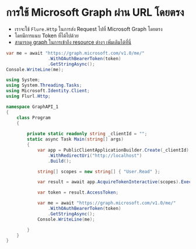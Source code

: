
# การใช้ Microsoft Graph ผ่าน URL โดยตรง

- เราจะใช้ `Flure.Http` ในการส่ง Request ไปที่ Microsoft Graph โดยตรง
- โดยมีการแนบ Token ที่ได้ไปด้วย 
- [สามารถดู graph ในการเข้าถึง resource ต่างๆ เพิ่มเติมได้ที่นี่](https://docs.microsoft.com/en-US/graph/api/overview?view=graph-rest-1.0)

```C#
var me = await "https://graph.microsoft.com/v1.0/me/"
                .WithOAuthBearerToken(token)
                .GetStringAsync();
Console.WriteLine(me);
```



```C#
using System;
using System.Threading.Tasks;
using Microsoft.Identity.Client;
using Flurl.Http;

namespace GraphAPI_1
{
    class Program
    {
        
        private static readonly string _clientId = "";
        static async Task Main(string[] args)
        {
            var app = PublicClientApplicationBuilder.Create(_clientId)
                .WithRedirectUri("http://localhost")
                .Build();

            string[] scopes = new string[] { "User.Read" };

            var result = await app.AcquireTokenInteractive(scopes).ExecuteAsync();

            var token = result.AccessToken;

            var me = await "https://graph.microsoft.com/v1.0/me/"
                .WithOAuthBearerToken(token)
                .GetStringAsync();
            Console.WriteLine(me);

        }
    }
}

```
 
